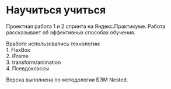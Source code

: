 # Научиться учиться #



Проектная работа 1 и 2 спринта на Яндекс.Практикуме. Работа рассказывает об эффективных способах обучения.

Вработе использовались технологии:  
      1. FlexBox  
      2. iFrame  
      3. transform/animation  
      4. Псевдоклассы  
      
Верска выполнена по методологии БЭМ Nested.
